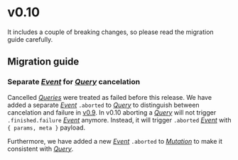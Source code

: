 # v0.10

It includes a couple of breaking changes, so please read the migration guide carefully.

## Migration guide

### Separate [_Event_](https://effector.dev/docs/api/effector/event) for [_Query_](/api/primitives/query) cancelation

Cancelled [_Queries_](/api/primitives/query) were treated as failed before this release. We have added a separate [_Event_](https://effector.dev/docs/api/effector/event) `.aborted` to [_Query_](/api/primitives/query) to distinguish between cancelation and failure in [v0.9](/releases/0-9). In v0.10 aborting a [_Query_](/api/primitives/query) will not trigger `.finished.failure` [_Event_](https://effector.dev/docs/api/effector/event) anymore. Instead, it will trigger `.aborted` [_Event_](https://effector.dev/docs/api/effector/event) with `{ params, meta }` payload.

Furthermore, we have added a new [_Event_](https://effector.dev/docs/api/effector/event) `.aborted` to [_Mutation_](/api/primitives/mutation) to make it consistent with [_Query_](/api/primitives/query).

<!--@include: ./0-10.changelog.md-->
